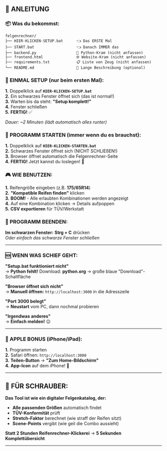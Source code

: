 ## **🔧 ANLEITUNG**

### **📦 Was du bekommst:**
```
felgenrechner/
├── HIER-KLICKEN-SETUP.bat      👈 Das ERSTE Mal
├── START.bat                   👈 Danach IMMER das
├── backend.py                  🤖 Python-Kram (nicht anfassen)
├── frontend.html               🌐 Website-Kram (nicht anfassen)  
├── requirements.txt            📋 Liste von Zeug (nicht anfassen)
└── README.md                   📖 Lange Beschreibung (optional)
```

### **💾 EINMAL SETUP (nur beim ersten Mal):**

**1.** Doppelklick auf **`HIER-KLICKEN-SETUP.bat`**  
**2.** Ein schwarzes Fenster öffnet sich (das ist normal!)  
**3.** Warten bis da steht: **"Setup komplett!"**  
**4.** Fenster schließen  
**5.** **FERTIG!** ✅

*Dauer: ~2 Minuten (lädt automatisch alles runter)*

### **🚀 PROGRAMM STARTEN (immer wenn du es brauchst):**

**1.** Doppelklick auf **`HIER-KLICKEN-STARTEN.bat`**  
**2.** Schwarzes Fenster öffnet sich (NICHT SCHLIEßEN!)  
**3.** Browser öffnet automatisch die Felgenrechner-Seite  
**4.** **FERTIG!** Jetzt kannst du loslegen! 🎯

### **🎮 WIE BENUTZEN:**

**1.** Reifengröße eingeben (z.B. **175/65R14**)  
**2.** **"Kompatible Reifen finden"** klicken  
**3.** **BOOM!** - Alle erlaubten Kombinationen werden angezeigt  
**4.** Auf eine Kombination klicken → Details aufpoppen  
**5.** **CSV exportieren** für TÜV/Werkstatt

### **🛑 PROGRAMM BEENDEN:**

**Im schwarzen Fenster:** **Strg + C** drücken  
*Oder einfach das schwarze Fenster schließen*

---

### **🆘 WENN WAS SCHIEF GEHT:**

**"Setup.bat funktioniert nicht"**  
→ **Python fehlt!** Download: **python.org** → große blaue "Download"-Schaltfläche

**"Browser öffnet sich nicht"**  
→ **Manuell öffnen:** `http://localhost:3000` in die Adresszeile

**"Port 3000 belegt"**  
→ **Neustart** vom PC, dann nochmal probieren

**"Irgendwas anderes"**  
→ **Einfach melden!** 😉

---

### **📱 APPLE BONUS (iPhone/iPad):**

**1.** Programm starten  
**2.** Safari öffnen: `http://localhost:3000`  
**3.** **Teilen-Button** → **"Zum Home-Bildschirm"**  
**4.** **App-Icon** auf dem iPhone! 🍎

---

## **🚗 FÜR SCHRAUBER:**

**Das Tool ist wie ein digitaler Felgenkatalog, der:**
- **Alle passenden Größen** automatisch findet
- **TÜV-Konformität** prüft  
- **Stretch-Faktor** berechnet (wie straff der Reifen sitzt)
- **Scene-Points** vergibt (wie geil die Combo aussieht)

**Statt 2 Stunden Reifenrechner-Klickerei** → **5 Sekunden Komplettübersicht**

---
